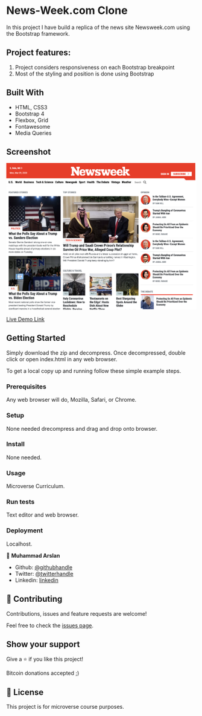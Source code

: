 # News-Week.com Clone
In this project I have build a replica of the news site Newsweek.com using the Bootstrap framework.

## Project features:
1. Project considers responsiveness on each Bootstrap breakpoint
2. Most of the styling and position is done using Bootstrap

## Built With

- HTML, CSS3
- Bootstrap 4
- Flexbox, Grid
- Fontawesome
- Media Queries

## Screenshot

![Screenshot](imgs/screenshot.png)



[Live Demo Link](https://raw.githack.com/arslanbisharat/News-Week.com-page-Clone/main-project/index.html)

## Getting Started

Simply download the zip and decompress. Once decompressed, double click or open index.html in any web browser. 


To get a local copy up and running follow these simple example steps.

### Prerequisites

Any web browser will do, Mozilla, Safari, or Chrome. 

### Setup

None needed drecompress and drag and drop onto browser. 

### Install

None needed. 

### Usage

Microverse Curriculum. 

### Run tests

Text editor and web browser.

### Deployment

Localhost. 



👤 **Muhammad Arslan**

- Github: [@githubhandle](https://github.com/arslanbisharat)
- Twitter: [@twitterhandle](https://twitter.com/arslan_bisharat-2020bb156)
- Linkedin: [linkedin](https://www.linkedin.com/in/muhammad-arslan-2020bb156)

## 🤝 Contributing

Contributions, issues and feature requests are welcome!

Feel free to check the [issues page](issues/).

## Show your support

Give a ⭐️ if you like this project!

Bitcoin donations accepted ;)

 
## 📝 License

This project is for microverse course purposes.

